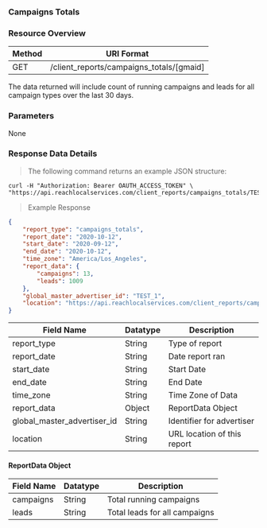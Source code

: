### **Campaigns Totals**
<a name="campaigns_totals"></a>

### Resource Overview&nbsp;&nbsp;

| Method | URI Format |
|---|---|
| GET | /client_reports/campaigns_totals/[gmaid] |

The data returned will include count of running campaigns and leads for all campaign types over the last 30 days.

### Parameters&nbsp;&nbsp;

None

### Response Data Details&nbsp;&nbsp;

> The following command returns an example JSON structure:

```
curl -H "Authorization: Bearer OAUTH_ACCESS_TOKEN" \
"https://api.reachlocalservices.com/client_reports/campaigns_totals/TEST_1"
```
> Example Response

```json
{
    "report_type": "campaigns_totals",
    "report_date": "2020-10-12",
    "start_date": "2020-09-12",
    "end_date": "2020-10-12",
    "time_zone": "America/Los_Angeles",
    "report_data": {
        "campaigns": 13,
        "leads": 1009
    },
    "global_master_advertiser_id": "TEST_1",
    "location": "https://api.reachlocalservices.com/client_reports/campaigns_totals/TEST_1"
}
```

| Field Name | Datatype | Description |
|---|---|---|
|report_type|String|Type of report|
|report_date|String|Date report ran|
|start_date|String|Start Date|
|end_date|String|End Date|
|time_zone|String|Time Zone of Data|
|report_data|Object|ReportData Object|
|global_master_advertiser_id|String|Identifier for advertiser|
|location|String |URL location of this report|

#### ReportData Object

| Field Name | Datatype | Description |
|---|---|---|
|campaigns|String|Total running campaigns|
|leads|String|Total leads for all campaigns|

